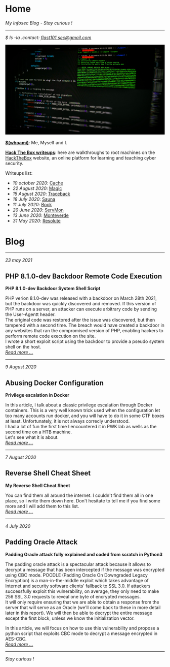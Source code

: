 # Home
_My Infosec Blog - Stay curious !_
* * *

_$ ls -la .contact: [flast101.sec@gmail.com](mailto:flast101.sec@gmail.com)_   

![home.jpg](home.jpg "home.jpg")


**[$(whoami)](https://flast101.github.io/whoami)**: Me, Myself and I.

**[Hack The Box writeups](https://flast101.github.io/HTB-writeups/)**: here are walkthroughs to root machines on the [HackTheBox](https://www.hackthebox.eu) website, an online platform for learning and teaching cyber security.

Writeups list:   

- _10 october 2020_: [Cache](https://flast101.github.io/HTB-writeups/cache)   
- _22 August 2020_: [Magic](https://flast101.github.io/HTB-writeups/magic)   
- _15 August 2020_: [Traceback](https://flast101.github.io/HTB-writeups/traceback)   
- _18 July 2020_: [Sauna](https://flast101.github.io/HTB-writeups/sauna)   
- _11 July 2020_: [Book](https://flast101.github.io/HTB-writeups/book)   
- _20 June 2020_: [ServMon](https://flast101.github.io/HTB-writeups/servmon)   
- _13 June 2020_: [Monteverde](https://flast101.github.io/HTB-writeups/monteverde)    
- _31 May 2020_: [Resolute](https://flast101.github.io/HTB-writeups/resolute)    


# Blog   

* * *
_23 may 2021_    
## PHP 8.1.0-dev Backdoor Remote Code Execution    
**PHP 8.1.0-dev Backdoor System Shell Script**   

PHP verion 8.1.0-dev was released with a backdoor on March 28th 2021, but the backdoor was quickly discovered and removed. If this version of PHP runs on a server, an attacker can execute arbitrary code by sending the User-Agentt header.    
The original code was restored after the issue was discovered, but then tampered with a second time. The breach would have created a backdoor in any websites that ran the compromised version of PHP, enabling hackers to perform remote code execution on the site.   
I wrote a short exploit script using the backdoor to provide a pseudo system shell on the host.           
_[Read more ...](https://flast101.github.io/php-8.1.0-dev-backdoor-rce/)_   

* * *
_9 August 2020_    
## Abusing Docker Configuration    
**Privilege escalation in Docker**   

In this article, I talk about a classic privilege escalation through Docker containers. This is a very well known trick used when the configuration let too many accounts run docker, and you will have to do it in some CTF boxes at least. Unfortunately, it is not always correcly understood.        
I had a lot of fun the first time I encountered it in PWK lab as wells as the second time on a HTB machine.         
Let's see what it is about.     
_[Read more ...](https://flast101.github.io/docker-privesc/)_   

* * *
_7 August 2020_
## Reverse Shell Cheat Sheet    
**My Reverse Shell Cheat Sheet**   

You can find them all around the internet. I couldn't find them all in one place, so I write them down here. Don't hesitate to tell me if you find some more and I will add them to this list.    
_[Read more ...](https://flast101.github.io/reverse-shell-cheatsheet)_   

* * * 
_4 July 2020_     
## Padding Oracle Attack   
**Padding Oracle attack fully explained and coded from scratch in Python3**

The padding oracle attack is a spectacular attack because it allows to decrypt a message that has been intercepted if the message was encrypted using CBC mode. POODLE (Padding Oracle On Downgraded Legacy Encryption) is a man-in-the-middle exploit which takes advantage of Internet and security software clients' fallback to SSL 3.0. If attackers successfully exploit this vulnerability, on average, they only need to make 256 SSL 3.0 requests to reveal one byte of encrypted messages.   
It will only require ensuring that we are able to obtain a response from the server that will serve as an Oracle (we'll come back to these in more detail later in this report). We will then be able to decrypt the entire message except the first block, unless we know the initialization vector.   

In this article, we will focus on how to use this vulnerability and propose a python script that exploits CBC mode to decrypt a message encrypted in AES-CBC.    
_[Read more ...](https://flast101.github.io/padding-oracle-attack-explained)_   

* * *
_Stay curious !_

<!-- Global site tag (gtag.js) - Google Analytics -->
<script async src="https://www.googletagmanager.com/gtag/js?id=UA-173692234-1"></script>
<script>
  window.dataLayer = window.dataLayer || [];
  function gtag(){dataLayer.push(arguments);}
  gtag('js', new Date());

  gtag('config', 'UA-173692234-1');
</script>

